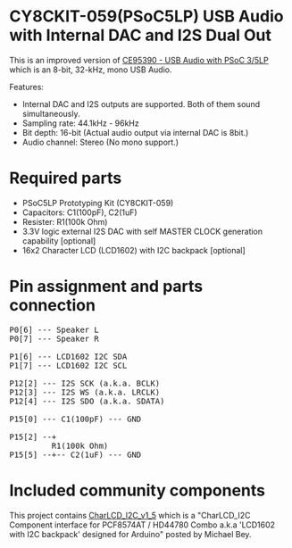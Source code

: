 # CY8CKIT-059(PSoC5LP) USB Audio with Internal DAC and I2S Dual Out
This is an improved version of [CE95390 - USB Audio with PSoC 3/5LP](http://www.cypress.com/documentation/code-examples/ce95390-usb-audio-psoc-35lp) which is an 8-bit, 32-kHz, mono USB Audio.

Features:
- Internal DAC and I2S outputs are supported. Both of them sound simultaneously.
- Sampling rate: 44.1kHz - 96kHz
- Bit depth: 16-bit (Actual audio output via internal DAC is 8bit.)
- Audio channel: Stereo (No mono support.)

# Required parts
- PSoC5LP Prototyping Kit (CY8CKIT-059)
- Capacitors: C1(100pF), C2(1uF)
- Resister: R1(100k Ohm)
- 3.3V logic external I2S DAC with self MASTER CLOCK generation capability [optional]
- 16x2 Character LCD (LCD1602) with I2C backpack [optional]

# Pin assignment and parts connection
<pre>
P0[6] --- Speaker L
P0[7] --- Speaker R

P1[6] --- LCD1602 I2C SDA
P1[7] --- LCD1602 I2C SCL

P12[2] --- I2S SCK (a.k.a. BCLK)
P12[3] --- I2S WS (a.k.a. LRCLK)
P12[4] --- I2S SDO (a.k.a. SDATA)

P15[0] --- C1(100pF) --- GND

P15[2] --+
         R1(100k Ohm)
P15[5] --+-- C2(1uF) --- GND
</pre>

# Included community components
This project contains [CharLCD_I2C_v1_5](http://japan.cypress.com/forum/psoc-community-components/charlcdi2c-component-interface-pcf8574at-hd44780-combo?page=2) which is a "CharLCD_I2C Component interface for PCF8574AT / HD44780 Combo a.k.a 'LCD1602 with I2C backpack' designed for Arduino" posted by Michael Bey.

